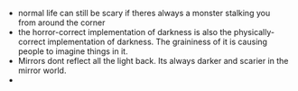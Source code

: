 - normal life can still be scary if theres always a monster stalking you from around the corner  
- the horror-correct implementation of darkness is also the physically-correct implementation of darkness. The graininess of it is causing people to imagine things in it.  
- Mirrors dont reflect all the light back. Its always darker and scarier in the mirror world.  
-